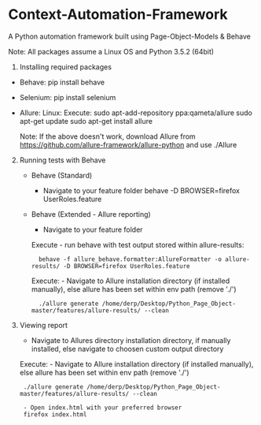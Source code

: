 # Context-Automation-Framework
A Python automation framework built using Page-Object-Models &amp; Behave

Note: All packages assume a Linux OS and Python 3.5.2 (64bit)

1) Installing required packages

- Behave:
    pip install behave

- Selenium:
    pip install selenium

- Allure:
    Linux:
        Execute:
            sudo apt-add-repository ppa:qameta/allure
            sudo apt-get update 
            sudo apt-get install allure

    Note:
        If the above doesn't work, download Allure from https://github.com/allure-framework/allure-python and use ./Allure 
        
2) Running tests with Behave

    - Behave (Standard)
        - Navigate to your feature folder
          behave -D BROWSER=firefox UserRoles.feature 


    - Behave (Extended - Allure reporting)
        - Navigate to your feature folder
        
        Execute - run behave with test output stored within allure-results:

            behave -f allure_behave.formatter:AllureFormatter -o allure-results/ -D BROWSER=firefox UserRoles.feature 

        Execute:
            - Navigate to Allure installation directory (if installed manually),
            else allure has been set within env path (remove './')
            
            ./allure generate /home/derp/Desktop/Python_Page_Object-master/features/allure-results/ --clean

3) Viewing report
    - Navigate to Allures directory installation directory, if manually installed,
    else navigate to choosen custom output directory 
    
    Execute:
        - Navigate to Allure installation directory (if installed manually),
        else allure has been set within env path (remove './')
            
        ./allure generate /home/derp/Desktop/Python_Page_Object-master/features/allure-results/ --clean
        
        - Open index.html with your preferred browser
        firefox index.html

